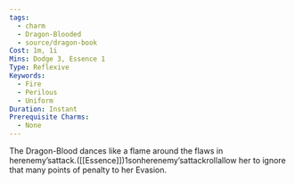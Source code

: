 ```yaml
---
tags:
  - charm
  - Dragon-Blooded
  - source/dragon-book
Cost: 1m, 1i
Mins: Dodge 3, Essence 1
Type: Reflexive
Keywords:
  - Fire
  - Perilous
  - Uniform
Duration: Instant
Prerequisite Charms:
  - None
---
```

The Dragon-Blood dances like a flame around the flaws in herenemy’sattack.([[Essence]])1sonherenemy’sattackrollallow her to ignore that many points of penalty to her Evasion.
